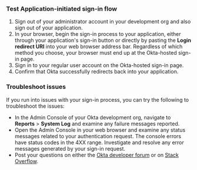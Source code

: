 ### Test Application-initiated sign-in flow

1. Sign out of your administrator account in your development org and also sign out of your application.
1. In your browser, begin the sign-in process to your application, either through your application's sign-in button or directly by pasting the **Login redirect URI** into your web browser address bar. Regardless of which method you choose, your browser must end up at the Okta-hosted sign-in page.
1. Sign in to your regular user account on the Okta-hosted sign-in page.
1. Confirm that Okta successfully redirects back into your application.

### Troubleshoot issues

If you run into issues with your sign-in process, you can try the following to troubleshoot the issues:

* In the Admin Console of your Okta development org, navigate to **Reports** > **System Log** and examine any failure messages reported.
* Open the Admin Console in your web browser and examine any status messages related to your authentication request. The console errors have status codes in the 4XX range. Investigate and resolve any error messages generated by your sign-in request.
* Post your questions on either the [Okta developer forum](https://devforum.okta.com/search?q=oidc) or on [Stack Overflow](https://stackoverflow.com/search?q=oidc+okta).
